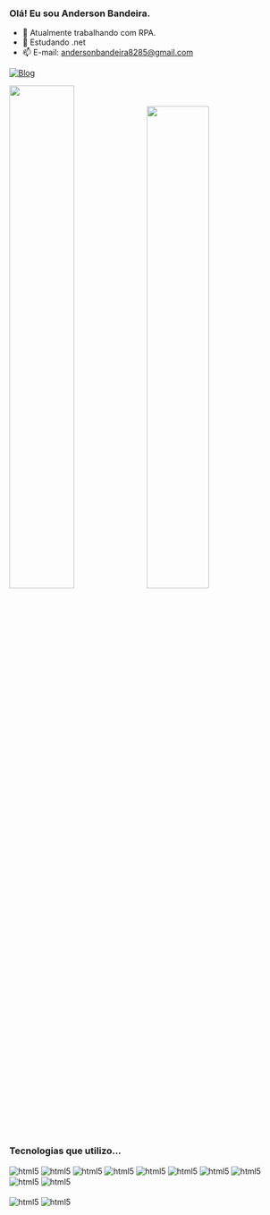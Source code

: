 ### Olá! Eu sou Anderson Bandeira.

- 🔭 Atualmente trabalhando com RPA.
- 🌱 Estudando .net
- 📫 E-mail: andersonbandeira8285@gmail.com

[![Blog](https://img.shields.io/badge/LinkedIn-0077B5?style=for-the-badge&logo=linkedin&logoColor=white)](https://www.linkedin.com/in/anderson-bandeira-250b311a3/)  

<div>
 <img width="48%" src="https://github-readme-stats.vercel.app/api?username=Ander82&show_icons=true&theme=ocean_dark"></>
 <img  width="47%" src="https://github-readme-stats.vercel.app/api/top-langs/?username=Ander82&layout=compact"></>
 
</div>


### Tecnologias que utilizo...


<div>
    <img align = "center" alt ="html5" src = "https://img.shields.io/badge/JavaScript-323330?style=for-the-badge&logo=javascript&logoColor=F7DF1E">    
    </>
    <img align = "center" alt ="html5" src = "https://img.shields.io/badge/Java-ED8B00?style=for-the-badge&logo=java&logoColor=white">    
    </>
    <img align = "center" alt ="html5" src = "https://img.shields.io/badge/Powershell-2CA5E0?style=for-the-badge&logo=powershell&logoColor=white">    
    </>
    <img align = "center" alt ="html5" src = "https://img.shields.io/badge/HTML5-E34F26?style=for-the-badge&logo=html5&logoColor=white">    
    </>
    <img align = "center" alt ="html5" src = "https://img.shields.io/badge/CSS3-1572B6?style=for-the-badge&logo=css3&logoColor=white">    
    </>
    <img align = "center" alt ="html5" src = "https://img.shields.io/badge/Python-3776AB?style=for-the-badge&logo=python&logoColor=white">    
    </>        
    <img align = "center" alt ="html5" src = "https://img.shields.io/badge/SQLite-07405E?style=for-the-badge&logo=sqlite&logoColor=white">    
    </>
    <img align = "center" alt ="html5" src = "https://img.shields.io/badge/SAP-0FAAFF?style=for-the-badge&logo=sap&logoColor=white">    
    </>
    <img align = "center" alt ="html5" src = "https://img.shields.io/badge/C%23-239120?style=for-the-badge&logo=c-sharp&logoColor=white">    
    </>
    <img align = "center" alt ="html5" src = "https://img.shields.io/badge/React_Native-20232A?style=for-the-badge&logo=react&logoColor=61DAFB">    
    </>  
    <br>
    <br>
    <img align = "center" alt ="html5" src = "https://img.shields.io/badge/jQuery-0769AD?style=for-the-badge&logo=jquery&logoColor=white">    
    </>
    <img align = "center" alt ="html5" src = "https://img.shields.io/badge/Flutter-02569B?style=for-the-badge&logo=flutter&logoColor=white">    
    </>
</div>
